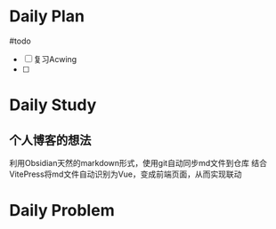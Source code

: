 # Daily Plan
#todo
- [ ] 复习Acwing
- [ ] 
# Daily Study
## 个人博客的想法
利用Obsidian天然的markdown形式，使用git自动同步md文件到仓库
结合VitePress将md文件自动识别为Vue，变成前端页面，从而实现联动
# Daily Problem